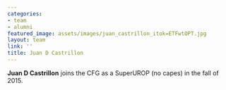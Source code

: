 ```yaml
---
categories:
- team
- alumni
featured_image: assets/images/juan_castrillon_itok=ETFwtOPT.jpg
layout: team
link: ''
title: Juan D Castrillon
---
```


**Juan D Castrillon** joins the CFG as a SuperUROP (no capes) in the fall of 2015.